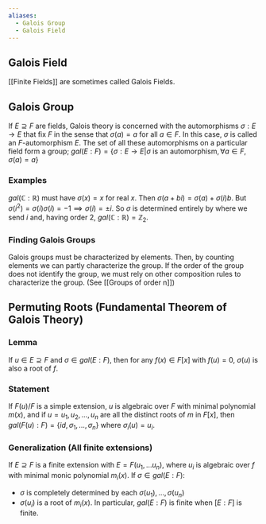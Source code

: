 ```yaml
---
aliases:
  - Galois Group
  - Galois Field
---
```

## Galois Field

[[Finite Fields]] are sometimes called Galois Fields.
## Galois Group
 If $E\supseteq F$ are fields, Galois theory is concerned with the automorphisms $\sigma{:}E\to E$ that fix $F$ in the sense that $\sigma(a)=a$ for all $a\in F.$ In this case, $\sigma$ is called an $F$-automorphism $E$.
 The set of all these automorphisms on a particular field form a group; $gal(E:F)=\{ \sigma:E\to E| \sigma \text{ is an automorphism},  \forall a\in F,\sigma(a)=a \}$
### Examples
$gal(\mathbb{C}:\mathbb{R})$ must have $\sigma(x)=x$ for real $x$. Then $\sigma(a+bi)=\sigma(a)+\sigma(i)b$. But $\sigma(i^{2})=\sigma(i)\sigma(i)=-1\implies\sigma(i)=\pm i$. So $\sigma$ is determined entirely by where we send $i$ and, having order $2$, $gal(\mathbb{C}:\mathbb{R})=\mathbb{Z}_{2}$.
### Finding Galois Groups
Galois groups must be characterized by elements. Then, by counting elements we can partly characterize the group. If the order of the group does not identify the group, we must rely on other composition rules to characterize the group. (See [[Groups of order n]])
## Permuting Roots (Fundamental Theorem of Galois Theory)
### Lemma
If $u\in E\supseteq F$ and $\sigma \in gal(E:F)$, then for any $f(x)\in F[x]$ with $f(u)=0$, $\sigma(u)$ is also a root of $f$.
### Statement
If $F(u)/F$ is a simple extension, $u$ is algebraic over $F$ with minimal polynomial $m(x)$, and if $u=u_{1},u_{2},\dots,u_{n}$ are all the distinct roots of $m$ in $F[x]$, then $gal(F(u):F)=\{ id,\sigma_{1},\dots,\sigma_{n} \}$ where $\sigma_{i}(u)=u_{i}$.
### Generalization (All finite extensions)
If $E\supseteq F$ is a finite extension with $E=F(u_{1},\dots u_{n})$, where $u_{i}$ is algebraic over $f$ with minimal monic polynomial $m_{i}(x)$. If $\sigma \in gal(E:F)$:
- $\sigma$ is completely determined by each $\sigma(u_{1}),\dots,\sigma(u_{n})$
- $\sigma(u_{i})$ is a root of $m_{i}(x)$. 
In particular, $gal(E:F)$ is finite when $[E:F]$ is finite.